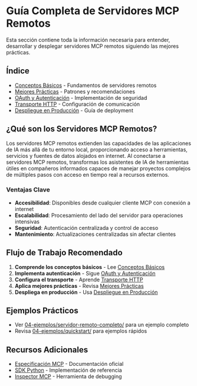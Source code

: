 # Guía Completa de Servidores MCP Remotos

Esta sección contiene toda la información necesaria para entender, desarrollar y desplegar servidores MCP remotos siguiendo las mejores prácticas.

## Índice

- [Conceptos Básicos](./conceptos-basicos.md) - Fundamentos de servidores remotos
- [Mejores Prácticas](./mejores-practicas.md) - Patrones y recomendaciones
- [OAuth y Autenticación](./oauth-autenticacion.md) - Implementación de seguridad
- [Transporte HTTP](./transporte-http.md) - Configuración de comunicación
- [Despliegue en Producción](./despliegue-produccion.md) - Guía de deployment

## ¿Qué son los Servidores MCP Remotos?

Los servidores MCP remotos extienden las capacidades de las aplicaciones de IA más allá de tu entorno local, proporcionando acceso a herramientas, servicios y fuentes de datos alojados en internet. Al conectarse a servidores MCP remotos, transformas los asistentes de IA de herramientas útiles en compañeros informados capaces de manejar proyectos complejos de múltiples pasos con acceso en tiempo real a recursos externos.

### Ventajas Clave

- **Accesibilidad**: Disponibles desde cualquier cliente MCP con conexión a internet
- **Escalabilidad**: Procesamiento del lado del servidor para operaciones intensivas
- **Seguridad**: Autenticación centralizada y control de acceso
- **Mantenimiento**: Actualizaciones centralizadas sin afectar clientes

## Flujo de Trabajo Recomendado

1. **Comprende los conceptos básicos** - Lee [Conceptos Básicos](./conceptos-basicos.md)
2. **Implementa autenticación** - Sigue [OAuth y Autenticación](./oauth-autenticacion.md)
3. **Configura el transporte** - Aprende [Transporte HTTP](./transporte-http.md)
4. **Aplica mejores prácticas** - Revisa [Mejores Prácticas](./mejores-practicas.md)
5. **Despliega en producción** - Usa [Despliegue en Producción](./despliegue-produccion.md)

## Ejemplos Prácticos

- Ver [04-ejemplos/servidor-remoto-completo/](../04-ejemplos/servidor-remoto-completo/) para un ejemplo completo
- Revisa [04-ejemplos/quickstart/](../04-ejemplos/quickstart/) para ejemplos rápidos

## Recursos Adicionales

- [Especificación MCP](../05-referencias/especificacion/) - Documentación oficial
- [SDK Python](../07-repositorios-originales/python-sdk/) - Implementación de referencia
- [Inspector MCP](../06-herramientas/guia-inspector.md) - Herramienta de debugging
